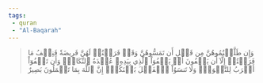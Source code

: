 ```yaml
---
tags: 
 - quran 
 - "Al-Baqarah"
---
```


> وَإِن طَلَّقۡتُمُوهُنَّ مِن قَبۡلِ أَن تَمَسُّوهُنَّ وَقَدۡ فَرَضۡتُمۡ لَهُنَّ فَرِيضَةٗ فَنِصۡفُ مَا فَرَضۡتُمۡ إِلَّآ أَن يَعۡفُونَ أَوۡ يَعۡفُوَاْ ٱلَّذِي بِيَدِهِۦ عُقۡدَةُ ٱلنِّكَاحِۚ وَأَن تَعۡفُوٓاْ أَقۡرَبُ لِلتَّقۡوَىٰۚ وَلَا تَنسَوُاْ ٱلۡفَضۡلَ بَيۡنَكُمۡۚ إِنَّ ٱللَّهَ بِمَا تَعۡمَلُونَ بَصِيرٌ
